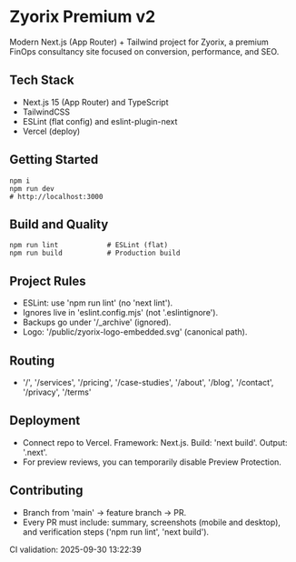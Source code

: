 ﻿# Zyorix Premium v2

Modern Next.js (App Router) + Tailwind project for Zyorix, a premium FinOps consultancy site focused on conversion, performance, and SEO.

## Tech Stack
- Next.js 15 (App Router) and TypeScript
- TailwindCSS
- ESLint (flat config) and eslint-plugin-next
- Vercel (deploy)

## Getting Started
    npm i
    npm run dev
    # http://localhost:3000

## Build and Quality
    npm run lint            # ESLint (flat)
    npm run build           # Production build

## Project Rules
- ESLint: use 'npm run lint' (no 'next lint').
- Ignores live in 'eslint.config.mjs' (not '.eslintignore').
- Backups go under '/_archive' (ignored).
- Logo: '/public/zyorix-logo-embedded.svg' (canonical path).

## Routing
- '/', '/services', '/pricing', '/case-studies', '/about', '/blog', '/contact', '/privacy', '/terms'

## Deployment
- Connect repo to Vercel. Framework: Next.js. Build: 'next build'. Output: '.next'.
- For preview reviews, you can temporarily disable Preview Protection.

## Contributing
- Branch from 'main' -> feature branch -> PR.
- Every PR must include: summary, screenshots (mobile and desktop), and verification steps ('npm run lint', 'next build').

CI validation: 2025-09-30 13:22:39

